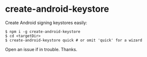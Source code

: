 # create-android-keystore
Create Android signing keystores easily:

    $ npm i -g create-android-keystore
    $ cd <targetDir>
    $ create-android-keystore quick # or omit 'quick' for a wizard
 
Open an issue if in trouble. Thanks.
